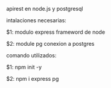 apirest en node.js y postgresql


intalaciones necesarias:

  $1: modulo express frameword de node

  $2: module pg conexion a postgres


comando utilizados:

  $1: npm init -y

  $2: npm i express pg
